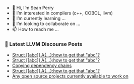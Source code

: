 - 👋 Hi, I’m Sean Perry
- 👀 I’m interested in compilers (c++, COBOL, llvm)
- 🌱 I’m currently learning ...
- 💞️ I’m looking to collaborate on ...
- 📫 How to reach me ...

<!---
s66perry/s66perry is a ✨ special ✨ repository because its `README.md` (this file) appears on your GitHub profile.
You can click the Preview link to take a look at your changes.
--->
### 📕 Latest LLVM Discourse Posts

<!-- DISCOURSE-LLVM:START -->
- [Struct [[abc]] A{...};how to get that &quot;abc&quot;?](https://discourse.llvm.org/t/struct-abc-a-how-to-get-that-abc/72927#post_4)
- [Struct [[abc]] A{...};how to get that &quot;abc&quot;?](https://discourse.llvm.org/t/struct-abc-a-how-to-get-that-abc/72927#post_3)
- [Copying dependency chains](https://discourse.llvm.org/t/copying-dependency-chains/72880#post_6)
- [Struct [[abc]] A{...};how to get that &quot;abc&quot;?](https://discourse.llvm.org/t/struct-abc-a-how-to-get-that-abc/72927#post_2)
- [Any open source projects currently available to work on](https://discourse.llvm.org/t/any-open-source-projects-currently-available-to-work-on/72931#post_1)
<!-- DISCOURSE-LLVM:END -->
